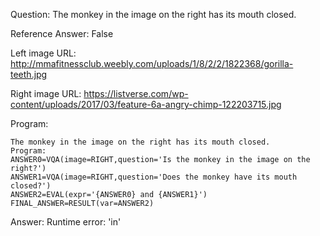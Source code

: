 Question: The monkey in the image on the right has its mouth closed.

Reference Answer: False

Left image URL: http://mmafitnessclub.weebly.com/uploads/1/8/2/2/1822368/gorilla-teeth.jpg

Right image URL: https://listverse.com/wp-content/uploads/2017/03/feature-6a-angry-chimp-122203715.jpg

Program:

```
The monkey in the image on the right has its mouth closed.
Program:
ANSWER0=VQA(image=RIGHT,question='Is the monkey in the image on the right?')
ANSWER1=VQA(image=RIGHT,question='Does the monkey have its mouth closed?')
ANSWER2=EVAL(expr='{ANSWER0} and {ANSWER1}')
FINAL_ANSWER=RESULT(var=ANSWER2)
```
Answer: Runtime error: 'in'

